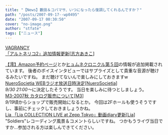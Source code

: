 ```yaml
---
title: "【News】藪田＆コバマサ、いつになったら復調してくれるんですか？"
path: "/posts/2007-09-17--wp0495"
date: "2007-09-17 00:30:50"
cover: "no-image.png"
author: "stfate"
tags: ["ニュース"]
---
```


<style type="text/css">
<!--
p {white-space: pre-wrap};
-->
</style>

<a class="topics" href="http://www.vagrancy.jp/" target="_blank">VAGRANCY 「アルトネリコ2」追加情報更新</a><span class="junre">[<a href="http://www.vagrancy.jp/" target="_blank">志方あきこ</a>]</span>
<div class="news"><a href="http://www.amazon.co.jp/「澪~ミオ」~Ar-tonelico2-hymmnos-concert-Side-蒼~/dp/B000VDKXD0/ref=pd_bbs_sr_1/249-6237196-9261927?ie=UTF8&s=music&qid=1189966411&sr=8-1" target="_blank">【澪】Amazon予約ページ</a>とか<a href="http://ar-tonelico.jp/t_paper.htm" target="_blank">ヒュムネクロニクル第５回</a>の情報が追加掲載されています。
後者のボイスインタビューではサプライズとして貴重な音源が聴けるみたいですね。
まだ聴けてないんで楽しみにしておきますw</div>
<a class="topics" href="http://nuerosocietia.com/Entry/10/" target="_blank">NueroSocietia WEBラジオ放送日時決定</a><span class="junre">[<a href="http://nuerosocietia.com/" target="_blank">NueroSocietia</a>]</span>
<div class="news"><em>9/30 21:00～</em>に決定したそうです。
当日を楽しみに待つとしましょう。</div>
<a class="topics" href="http://www.m3net.jp/" target="_blank">M3-2007秋 カタログ販売について</a><span class="junre">[<a href="http://www.m3net.jp/" target="_blank">M3</a>]</span>
<div class="news"><em>9/19</em>頃からショップで販売開始になるとか。
今回は2Fホールも使うそうですし、事前にチェックしておきましょうかね。</div>
<a class="topics" href="http://lias-cafe.com/special/" target="_blank">Lia 「Lia COLLECTION LIVE at Zepp Tokyo」動画diary更新</a><span class="junre">[<a href="http://www.lias-cafe.com/" target="_blank">Lia</a>]</span>
<div class="news">"Soldiers"レコーディング風景＆コメントらしいですね。
つかもうライヴ当日ですか…参加される方は楽しんできてください。</div>
